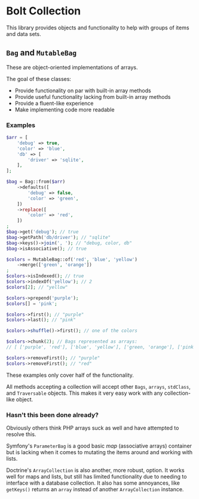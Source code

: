 # Bolt Collection

This library provides objects and functionality to help with groups of items and data sets.

## `Bag` and `MutableBag`

These are object-oriented implementations of arrays. 

The goal of these classes:
  - Provide functionality on par with built-in array methods
  - Provide useful functionality lacking from built-in array methods
  - Provide a fluent-like experience
  - Make implementing code more readable

### Examples
```php
$arr = [
    'debug' => true,
    'color' => 'blue',
    'db' => [
        'driver' => 'sqlite',
    ],
];

$bag = Bag::from($arr)
    ->defaults([
        'debug' => false,
        'color' => 'green',
    ])
    ->replace([
        'color' => 'red',
    ])
;
$bag->get('debug'); // true
$bag->getPath('db/driver'); // "sqlite"
$bag->keys()->join(', '); // "debug, color, db"
$bag->isAssociative(); // true
```
```php
$colors = MutableBag::of('red', 'blue', 'yellow')
    ->merge(['green', 'orange'])
;
$colors->isIndexed(); // true
$colors->indexOf('yellow'); // 2
$colors[2]; // "yellow"

$colors->prepend('purple');
$colors[] = 'pink';

$colors->first(); // "purple"
$colors->last(); // "pink"

$colors->shuffle()->first(); // one of the colors

$colors->chunk(2); // Bags represented as arrays:
// [ ['purple', 'red'], ['blue', 'yellow'], ['green, 'orange'], ['pink'] ]

$colors->removeFirst(); // "purple"
$colors->removeFirst(); // "red"
```

These examples only cover half of the functionality.

All methods accepting a collection will accept other `Bags`, `arrays`,
`stdClass`, and `Traversable` objects. This makes it very easy work with any
collection-like object. 


### Hasn't this been done already?

Obviously others think PHP arrays suck as well and have attempted to resolve 
this.
 
Symfony's `ParameterBag` is a good basic _map_ (associative arrays) container
but is lacking when it comes to mutating the items around and working with
lists.

Doctrine's `ArrayCollection` is also another, more robust, option. It works
well for maps and lists, but still has limited functionality due to needing to
interface with a database collection. It also has some annoyances, like 
`getKeys()` returns an `array` instead of another `ArrayCollection` instance.
